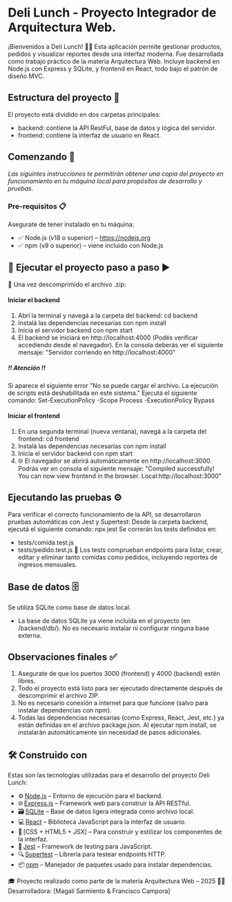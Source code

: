 # Deli Lunch - Proyecto Integrador de Arquitectura Web.
¡Bienvenidos a Deli Lunch! 🧑‍🍳 Esta aplicación permite gestionar productos, pedidos y visualizar reportes desde una interfaz moderna. Fue desarrollada como trabajo práctico de la materia Arquitectura Web. Incluye backend en Node.js con Express y SQLite, y frontend en React, todo bajo el patrón de diseño MVC.

## Estructura del proyecto 📁 
El proyecto está dividido en dos carpetas principales:
- backend: contiene la API RestFul, base de datos y lógica del servidor.
- frontend: contiene la interfaz de usuario en React. 

## Comenzando 🚀
_Las siguintes instrucciones te permitirán obtener una copia del proyecto en funcionamiento en tu máquina local para propósitos de desarrollo y pruebas._

### Pre-requisitos 📋
Asegurate de tener instalado en tu máquina:
- ✅ Node.js (v18 o superior) – https://nodejs.org
- ✅ npm (v9 o superior) – viene incluido con Node.js

## 🔧 Ejecutar el proyecto paso a paso ▶️

📌 Una vez descomprimido el archivo .zip:

#### Iniciar el backend
1. Abrí la terminal y navegá a la carpeta del backend: cd backend
2. Instalá las dependencias necesarias con npm install 
3. Inicia el servidor backend con npm start 
4. El backend se iniciará en http://localhost:4000 (Podés verificar accediendo desde el navegador). En la consola deberás ver el siguiente mensaje: "Servidor corriendo en http://localhost:4000"

##### !! Atención !!
Si aparece el siguiente error "No se puede cargar el archivo. La ejecución de scripts está deshabilitada en este sistema." Ejecutá el siguiente comando: Set-ExecutionPolicy -Scope Process -ExecutionPolicy Bypass

#### Iniciar el frontend
1. En una segunda terminal (nueva ventana), navegá a la carpeta del frontend: cd frontend
2. Instalá las dependencias necesarias con npm install 
3. Inicia el servidor backend con npm start 
4. 🌐 El navegador se abrirá automáticamente en http://localhost:3000. Podrás ver en consola el siguiente mensaje: "Compiled successfully!
You can now view frontend in the browser. Local:http://localhost:3000"


## Ejecutando las pruebas ⚙️
Para verificar el correcto funcionamiento de la API, se desarrollaron pruebas automáticas con Jest y Supertest:
Desde la carpeta backend, ejecutá el siguiente comando: npx jest
Se correrán los tests definidos en:
- tests/comida.test.js
- tests/pedido.test.js
📂 Los tests comprueban endpoints para listar, crear, editar y eliminar tanto comidas como pedidos, incluyendo reportes de ingresos mensuales.

## Base de datos 🗄️ 
Se utiliza SQLite como base de datos local.
- La base de datos SQLite ya viene incluida en el proyecto (en /backend/db/). No es necesario instalar ni configurar ninguna base externa.

## Observaciones finales ✅ 
1. Asegurate de que los puertos 3000 (frontend) y 4000 (backend) estén libres.
2. Todo el proyecto está listo para ser ejecutado directamente después de descomprimir el archivo ZIP.
3. No es necesario conexión a internet para que funcione (salvo para instalar dependencias con npm).
4. Todas las dependencias necesarias (como Express, React, Jest, etc.) ya están definidas en el archivo package.json. Al ejecutar npm install, se instalarán automáticamente sin necesidad de pasos adicionales.

## 🛠️ Construido con
Estas son las tecnologías utilizadas para el desarrollo del proyecto Deli Lunch:
- ⚙️ [Node.js](https://nodejs.org/) – Entorno de ejecución para el backend.
- 🌐 [Express.js](https://expressjs.com/) – Framework web para construir la API RESTful.
- 🗃️ [SQLite](https://www.sqlite.org/index.html) – Base de datos ligera integrada como archivo local.
- 💻 [React](https://reactjs.org/) – Biblioteca JavaScript para la interfaz de usuario.
- 🎨 [CSS + HTML5 + JSX] – Para construir y estilizar los componentes de la interfaz.
- 🧪 [Jest](https://jestjs.io/) – Framework de testing para JavaScript.
- 🔍 [Supertest](https://github.com/visionmedia/supertest) – Librería para testear endpoints HTTP.
- 📦 [npm](https://www.npmjs.com/) – Manejador de paquetes usado para instalar dependencias.


🎓 Proyecto realizado como parte de la materia Arquitectura Web – 2025
👩‍💻 Desarrolladora: [Magalí Sarmiento & Francisco Campora]

